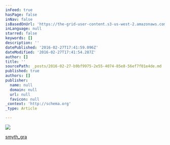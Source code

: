 ```yaml
---
inFeed: true
hasPage: false
inNav: false
isBasedOnUrl: 'https://the-grid-user-content.s3-us-west-2.amazonaws.com/949312d7-a602-4c45-aae4-8c5b16f38aa5.png'
inLanguage: null
starred: false
keywords: []
description: ''
datePublished: '2016-02-27T17:41:59.096Z'
dateModified: '2016-02-27T17:41:54.287Z'
author: []
title: ''
sourcePath: _posts/2016-02-27-b9bf9975-2e55-4074-85e8-56ef7f01e4de.md
published: true
authors: []
publisher:
  name: null
  domain: null
  url: null
  favicon: null
_context: 'http://schema.org'
_type: Article

---
```

![](https://the-grid-user-content.s3-us-west-2.amazonaws.com/949312d7-a602-4c45-aae4-8c5b16f38aa5.png)

[smyth\_gra][0]

[0]: https://app.thegrid.io/posts/b9bf9975-2e55-4074-85e8-56ef7f01e4de/null